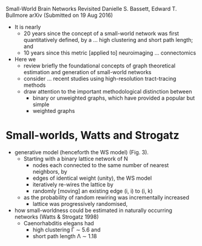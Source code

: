 Small-World Brain Networks Revisited
Danielle S. Bassett, Edward T. Bullmore
arXiv (Submitted on 19 Aug 2016)

* It is nearly
  * 20 years since the concept of a small-world network was first
    quantitatively defined, by a ... high clustering and short path length; and
  * 10 years since this metric [applied to] neuroimaging ...  connectomics
* Here we
  * review briefly the foundational concepts of graph theoretical estimation
    and generation of small-world networks
  * consider ... recent studies using high-resolution tract-tracing methods
  * draw attention to the important methodological distinction between
    * binary or unweighted graphs, which have provided a popular but simple
    * weighted graphs

# Small-worlds, Watts and Strogatz

* generative model (henceforth the WS model) (Fig. 3).
  * Starting with a binary lattice network of N
    * nodes each connected to the same number of nearest neighbors, by
    * edges of identical weight (unity), the WS model
    * iteratively re-wires the lattice by
    * randomly [moving] an existing edge (i, i) to (i, k)
  * as the probability of random rewiring was incrementally increased
    * lattice was progressively randomised,
* how small-worldness could be estimated in naturally occurring networks
  (Watts & Strogatz 1998)
  * Caenorhabditis elegans had
    * high clustering Γ ∼ 5.6 and
    * short path length Λ ∼ 1.18
